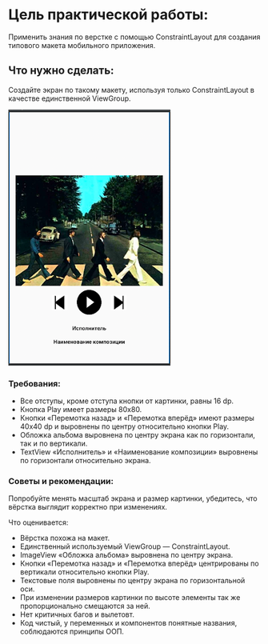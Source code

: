 # Цель практической работы:
Применить знания по верстке с помощью ConstraintLayout для создания типового макета мобильного приложения.


## Что нужно сделать:
Создайте экран по такому макету, используя только ConstraintLayout в качестве единственной ViewGroup.

![img.png](img.png)

### Требования:
* Все отступы, кроме отступа кнопки от картинки, равны 16 dp.
* Кнопка Play имеет размеры 80х80.
* Кнопки «Перемотка назад» и «Перемотка вперёд» имеют размеры 40х40 dp и выровнены по центру относительно кнопки Play.
* Обложка альбома выровнена по центру экрана как по горизонтали, так и по вертикали.
* TextView «Исполнитель» и «Наименование композиции» выровнены по горизонтали относительно экрана.


### Советы и рекомендации:

Попробуйте менять масштаб экрана и размер картинки, убедитесь, что вёрстка выглядит корректно при изменениях.

Что оценивается:
* Вёрстка похожа на макет.
* Единственный используемый ViewGroup — СonstraintLayout.
* ImageView «Обложка альбома» выровнена по центру экрана.
* Кнопки «Перемотка назад» и «Перемотка вперёд» центрированы по вертикали относительно кнопки Play.
* Текстовые поля выровнены по центру экрана по горизонтальной оси.
* При изменении размеров картинки по высоте элементы так же пропорционально смещаются за ней.
* Нет критичных багов и вылетовт.
* Код чистый, у переменных и компонентов понятные названия, соблюдаются принципы ООП.